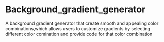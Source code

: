 # Background_gradient_generator
A background gradient generator that create smooth and appealing color combinations,which allows users to customize gradients by selecting different color comination and provide code for that color combination
